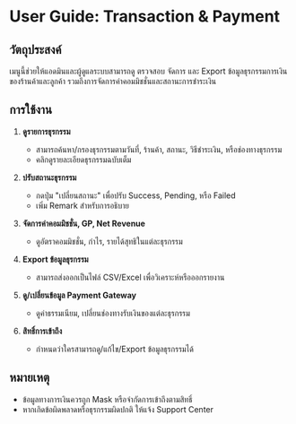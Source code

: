 # User Guide: Transaction & Payment

## วัตถุประสงค์
เมนูนี้ช่วยให้แอดมินและผู้ดูแลระบบสามารถดู ตรวจสอบ จัดการ และ Export ข้อมูลธุรกรรมการเงินของร้านค้าและลูกค้า รวมถึงการจัดการค่าคอมมิชชั่นและสถานะการชำระเงิน

## การใช้งาน

1. **ดูรายการธุรกรรม**
   - สามารถค้นหา/กรองธุรกรรมตามวันที่, ร้านค้า, สถานะ, วิธีชำระเงิน, หรือช่องทางธุรกรรม
   - คลิกดูรายละเอียดธุรกรรมฉบับเต็ม

2. **ปรับสถานะธุรกรรม**
   - กดปุ่ม "เปลี่ยนสถานะ" เพื่อปรับ Success, Pending, หรือ Failed
   - เพิ่ม Remark สำหรับการอธิบาย

3. **จัดการค่าคอมมิชชั่น, GP, Net Revenue**
   - ดูอัตราคอมมิชชั่น, กำไร, รายได้สุทธิในแต่ละธุรกรรม

4. **Export ข้อมูลธุรกรรม**
   - สามารถส่งออกเป็นไฟล์ CSV/Excel เพื่อวิเคราะห์หรือออกรายงาน

5. **ดู/เปลี่ยนข้อมูล Payment Gateway**
   - ดูค่าธรรมเนียม, เปลี่ยนช่องทางรับเงินของแต่ละธุรกรรม

6. **สิทธิ์การเข้าถึง**
   - กำหนดว่าใครสามารถดู/แก้ไข/Export ข้อมูลธุรกรรมได้

## หมายเหตุ
- ข้อมูลทางการเงินควรถูก Mask หรือจำกัดการเข้าถึงตามสิทธิ์
- หากเกิดข้อผิดพลาดหรือธุรกรรมผิดปกติ ให้แจ้ง Support Center

